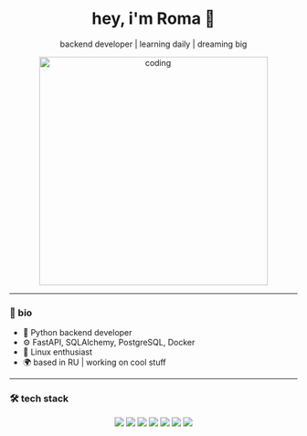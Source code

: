<h1 align="center">hey, i'm Roma 👋</h1>
<p align="center">backend developer | learning daily | dreaming big</p>

<p align="center">
  <img src="https://media.giphy.com/media/qgQUggAC3Pfv687qPC/giphy.gif" width="400" alt="coding" />
</p>

---

### 🧠 bio
- 🐍 Python backend developer
- ⚙️ FastAPI, SQLAlchemy, PostgreSQL, Docker
- 🐧 Linux enthusiast
- 🌍 based in RU | working on cool stuff

---

### 🛠️ tech stack

<p align="center">
  <img src="https://img.shields.io/badge/Python-333?style=for-the-badge&logo=python&logoColor=ffdd54" />
  <img src="https://img.shields.io/badge/FastAPI-333?style=for-the-badge&logo=fastapi" />
  <img src="https://img.shields.io/badge/PostgreSQL-333?style=for-the-badge&logo=postgresql&logoColor=336791" />
  <img src="https://img.shields.io/badge/SQLAlchemy-333?style=for-the-badge&logo=sqlite&logoColor=ffffff" />
  <img src="https://img.shields.io/badge/Docker-333?style=for-the-badge&logo=docker&logoColor=0db7ed" />
  <img src="https://img.shields.io/badge/Linux-333?style=for-the-badge&logo=linux&logoColor=fcc624" />
  <img src="https://img.shields.io/badge/Git-333?style=for-the-badge&logo=git&logoColor=f05032" />
</p>
